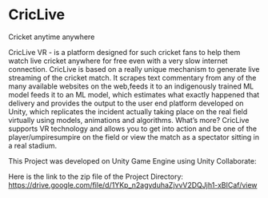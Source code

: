 # CricLive
Cricket anytime anywhere

CricLive VR - is a platform designed for such cricket fans to help them watch live cricket anywhere for free even with a very slow internet connection. CricLive is based on a really unique mechanism to generate live streaming of the cricket match. It scrapes text commentary from any of the many available websites on the web,feeds it to an indigenously trained ML model feeds it to an ML model, which estimates what exactly happened that delivery and provides the output to the user end platform developed on Unity, which replicates the incident actually taking place on the real field virtually using models, animations and algorithms. What’s more? CricLive supports VR technology and allows you to get into action and be one of the player/umpiresumpire on the field or view the match as a spectator sitting in a real stadium.

This Project was developed on Unity Game Engine using Unity Collaborate:


Here is the link to the zip file of the Project Directory:
https://drive.google.com/file/d/1YKp_n2agyduhaZjvvV2DQJjh1-xBICaf/view

